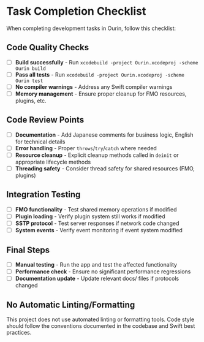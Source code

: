 # Task Completion Checklist

When completing development tasks in Ourin, follow this checklist:

## Code Quality Checks
- [ ] **Build successfully** - Run `xcodebuild -project Ourin.xcodeproj -scheme Ourin build`
- [ ] **Pass all tests** - Run `xcodebuild -project Ourin.xcodeproj -scheme Ourin test`
- [ ] **No compiler warnings** - Address any Swift compiler warnings
- [ ] **Memory management** - Ensure proper cleanup for FMO resources, plugins, etc.

## Code Review Points
- [ ] **Documentation** - Add Japanese comments for business logic, English for technical details
- [ ] **Error handling** - Proper `throws`/`try`/`catch` where needed
- [ ] **Resource cleanup** - Explicit cleanup methods called in `deinit` or appropriate lifecycle methods
- [ ] **Threading safety** - Consider thread safety for shared resources (FMO, plugins)

## Integration Testing
- [ ] **FMO functionality** - Test shared memory operations if modified
- [ ] **Plugin loading** - Verify plugin system still works if modified
- [ ] **SSTP protocol** - Test server responses if network code changed
- [ ] **System events** - Verify event monitoring if event system modified

## Final Steps
- [ ] **Manual testing** - Run the app and test the affected functionality
- [ ] **Performance check** - Ensure no significant performance regressions
- [ ] **Documentation update** - Update relevant docs/ files if protocols changed

## No Automatic Linting/Formatting
This project does not use automated linting or formatting tools. Code style should follow the conventions documented in the codebase and Swift best practices.
